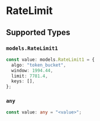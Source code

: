 # RateLimit


## Supported Types

### `models.RateLimit1`

```typescript
const value: models.RateLimit1 = {
  algo: "token_bucket",
  window: 1994.44,
  limit: 7781.4,
  keys: [],
};
```

### `any`

```typescript
const value: any = "<value>";
```

